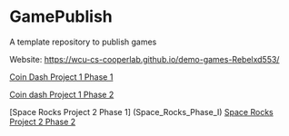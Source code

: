 # GamePublish

A template repository to publish games

Website: https://wcu-cs-cooperlab.github.io/demo-games-Rebelxd553/

[Coin Dash Project 1 Phase 1](Coin_Dash_Phase_1_Final_Version/)

[Coin dash Project 1 Phase 2](Coin_Dash_Phase_2_Finished/)

[Space Rocks Project 2 Phase 1] (Space_Rocks_Phase_I)
[Space Rocks Project 2 Phase 2](Space_Rocks_Phase_II)
